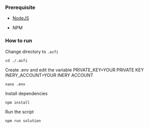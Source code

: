### Prerequisite

- [NodeJS](https://nodejs.org/en/)

- NPM



### How to run

Change directory to ```.asfi```

```shell
cd ./.asfi
```

Create .env and edit the variable
PRIVATE_KEY=YOUR PRIVATE KEY
INERY_ACCOUNT=YOUR INERY ACCOUNT

```shell
nano .env
```

Install dependencies

```shell
npm install
```

Run the script

```
npm run solution
```
